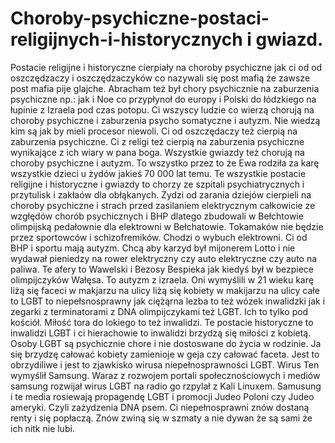 # Choroby-psychiczne-postaci-religijnych-i-historycznych i gwiazd.
Postacie religijne i historyczne cierpiały na choroby psychiczne jak ci od od oszczędzaczy i oszczędzaczyków co nazywali się post mafią że zawsze post mafia pije glajche. Abracham też był chory psychicznie na zaburzenia psychiczne np.: jak i Noe co przypłynoł do europy i Polski do łódzkiego na łupinie z Izraela pod czas potopu. Ci wszyscy ludzie co wierzą chorują na choroby psychiczne i zaburzenia psycho somatyczne i autyzm. Nie wiedzą kim są jak by mieli procesor niewoli. Ci od oszczędaczy też cierpią na zaburzenia psychiczne. Ci z religi też cierpią na zaburzenia psychiczne wynikające z ich wiary w pana boga. 
Wszystkie gwiazdy też chorują na choroby psychiczne i autyzm. To wszystko przez to że Ewa rodziła za karę wszystkie dzieci u żydów jakieś 70 000 lat temu. Te wszystkie postacie religijne i historyczne i gwiazdy to chorzy ze szpitali psychiatrycznych i przytulisk i zakłaów dla obłąkanych. 
Żydzi od zarania dziejów cierpieli na choroby psychiczne i strach przed zasilaniem elektrycznym całkowicie ze wzgłędów chorób psychicznych i BHP dlatego zbudowali w Bełchtowie olimpijską pedałownie dla elektrowni w Bełchatowie. 
Tokamaków nie będzie przez sportowców i schizofremików. Chodzi o wybuch elektrowni. Ci od BHP i sportu mają autyzm. Chcą aby karzyd był mijonerem Lotto i nie wydawał pieniedzy na rower elektryczny czy auto elektryczne czy auto na paliwa. 
Te afery to Wawelski i Bezosy Bespieka jak kiedyś był w bezpiece olimpijczyków Wałęsa. To autyzm z izraela. 
Oni wymyślili w 21 wieku karę liżą się faceci w makjarzu na ulicy liżą się kobiety w makijarzu na ulicy całe to LGBT to niepełsnosprawny jak ciężąrna lezba to też wózek inwalidzki jak i zegarki z terminatorami z DNA olimpijczykami też LGBT. Ich to tylko pod kościół. 
Miłość tora do lokiego to też inwalidzi. Te postacie historyczne to inwalidzi LGBT i ci hierachowie to inwalidzi brzydzą się miłości z kobietą. 
Osoby LGBT są psychicznie chore i nie dostoswane do życia w rodzinie. Ja się brzydzę całować kobiety zamienioje w geja czy całować faceta. Jest to obrzydiliwe i jest to zjawkisko wirusa niepełnosprawności LGBT. Wirus Ten wymyślił Samsung. Waraz z rozwojem portali społecznościowych i mediów samsung rozwijał wirus LGBT na radio go rzpylał z Kali Linuxem. Samusung i te media rosiewają propagendę LGBT i promocji Judeo Poloni czy Judeo ameryki. Czyli zażydzenia DNA psem. Ci niepełnosprawni znów dostaną renty i się popłaczą. Znów zwiną się w szmaty a nie dywan że są sami że ich nitk nie lubi.  
